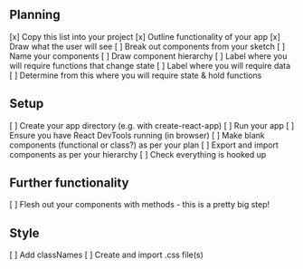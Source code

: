 ## Planning
[x] Copy this list into your project
[x] Outline functionality of your app
[x] Draw what the user will see
[ ] Break out components from your sketch
[ ] Name your components
[ ] Draw component hierarchy
[ ] Label where you will require functions that change state
[ ] Label where you will require data
[ ] Determine from this where you will require state & hold functions

## Setup
[ ] Create your app directory (e.g. with create-react-app)
[ ] Run your app
[ ] Ensure you have React DevTools running (in browser)
[ ] Make blank components (functional or class?) as per your plan
[ ] Export and import components as per your hierarchy
[ ] Check everything is hooked up

## Further functionality
[ ] Flesh out your components with methods - this is a pretty big step!

## Style
[ ] Add classNames
[ ] Create and import .css file(s)
